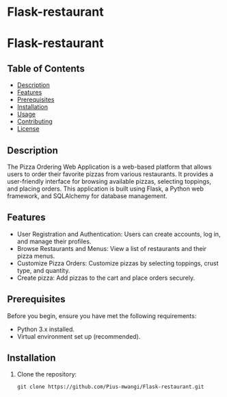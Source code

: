# Flask-restaurant
# Flask-restaurant

## Table of Contents

- [Description](#description)
- [Features](#features)
- [Prerequisites](#prerequisites)
- [Installation](#installation)
- [Usage](#usage)
- [Contributing](#contributing)
- [License](#license)

## Description

The Pizza Ordering Web Application is a web-based platform that allows users to order their favorite pizzas from various restaurants. It provides a user-friendly interface for browsing available pizzas, selecting toppings, and placing orders. This application is built using Flask, a Python web framework, and SQLAlchemy for database management.

## Features

- User Registration and Authentication: Users can create accounts, log in, and manage their profiles.
- Browse Restaurants and Menus: View a list of restaurants and their pizza menus.
- Customize Pizza Orders: Customize pizzas by selecting toppings, crust type, and quantity.
- Create pizza: Add pizzas to the cart and place orders securely.


## Prerequisites

Before you begin, ensure you have met the following requirements:

- Python 3.x installed.
- Virtual environment set up (recommended).


## Installation

1. Clone the repository:

   ```shell
   git clone https://github.com/Pius-mwangi/Flask-restaurant.git

